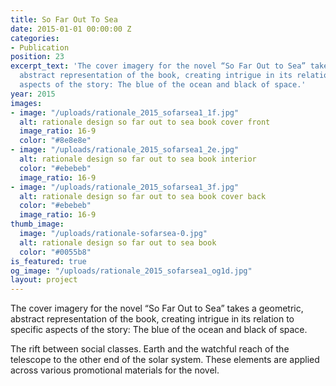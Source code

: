 ```yaml
---
title: So Far Out To Sea
date: 2015-01-01 00:00:00 Z
categories:
- Publication
position: 23
excerpt_text: 'The cover imagery for the novel “So Far Out to Sea” takes a geometric,
  abstract representation of the book, creating intrigue in its relation to specific
  aspects of the story: The blue of the ocean and black of space.'
year: 2015
images:
- image: "/uploads/rationale_2015_sofarsea1_1f.jpg"
  alt: rationale design so far out to sea book cover front
  image_ratio: 16-9
  color: "#8e8e8e"
- image: "/uploads/rationale_2015_sofarsea1_2e.jpg"
  alt: rationale design so far out to sea book interior
  color: "#ebebeb"
  image_ratio: 16-9
- image: "/uploads/rationale_2015_sofarsea1_3f.jpg"
  alt: rationale design so far out to sea book cover back
  color: "#ebebeb"
  image_ratio: 16-9
thumb_image:
  image: "/uploads/rationale-sofarsea-0.jpg"
  alt: rationale design so far out to sea book
  color: "#0055b8"
is_featured: true
og_image: "/uploads/rationale_2015_sofarsea1_og1d.jpg"
layout: project
---
```


The cover imagery for the novel “So Far Out to Sea” takes a geometric, abstract representation of the book, creating intrigue in its relation to specific aspects of the story: The blue of the ocean and black of space.

The rift between social classes. Earth and the watchful reach of the telescope to the other end of the solar system. These elements are applied across various promotional materials for the novel.